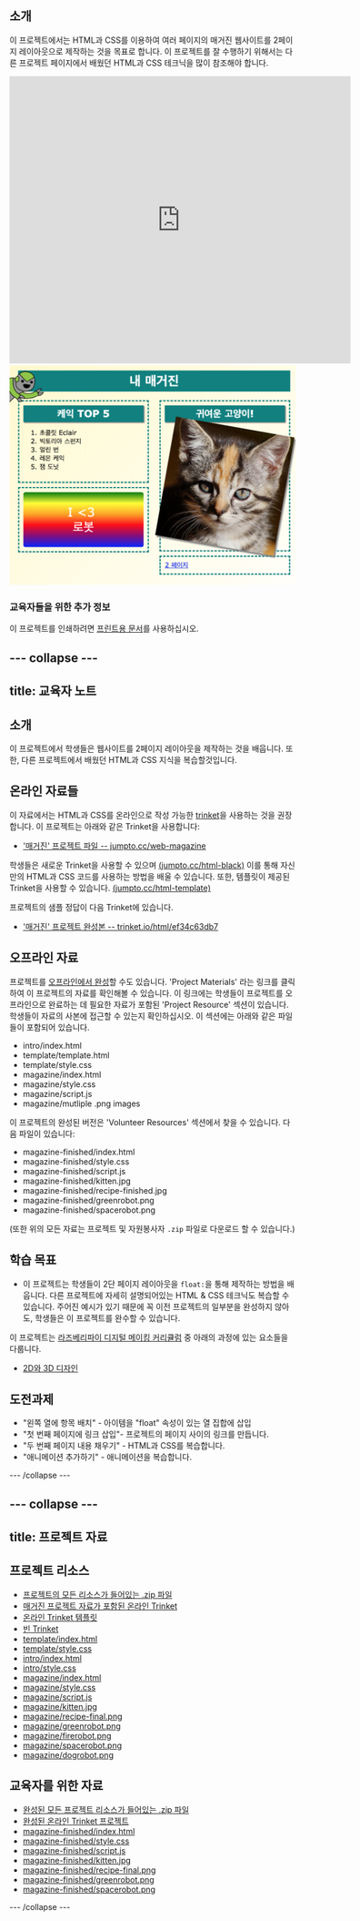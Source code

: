 ## 소개

이 프로젝트에서는 HTML과 CSS를 이용하여 여러 페이지의 매거진 웹사이트를 2페이지 레이아웃으로 제작하는 것을 목표로 합니다. 이 프로젝트를 잘 수행하기 위해서는 다른 프로젝트 페이지에서 배웠던 HTML과 CSS 테크닉을 많이 참조해야 합니다.

<div class="trinket">
  <iframe src="https://trinket.io/embed/html/ef34c63db7?outputOnly=true&start=result" width="600" height="505" frameborder="0" marginwidth="0" marginheight="0" allowfullscreen>
  </iframe>
  <img src="images/magazine-final.png">
</div>

### 교육자들을 위한 추가 정보

이 프로젝트를 인쇄하려면 [프린트용 문서](https://projects.raspberrypi.org/ko-KR/projects/magazine/print)를 사용하십시오.

--- collapse ---
---
title: 교육자 노트
---
## 소개

이 프로젝트에서 학생들은 웹사이트를 2페이지 레이아웃을 제작하는 것을 배웁니다. 또한, 다른 프로젝트에서 배웠던 HTML과 CSS 지식을 복습할것입니다.

## 온라인 자료들

이 자료에서는 HTML과 CSS를 온라인으로 작성 가능한 [trinket](https://trinket.io/)을 사용하는 것을 권장합니다. 이 프로젝트는 아래와 같은 Trinket을 사용합니다:

* ['매거진' 프로젝트 파일 -- jumpto.cc/web-magazine](http://jumpto.cc/web-magazine)

학생들은 새로운 Trinket을 사용할 수 있으며 [(jumpto.cc/html-black)](http://jumpto.cc/html-blank) 이를 통해 자신만의 HTML과 CSS 코드를 사용하는 방법을 배울 수 있습니다. 또한, 템플릿이 제공된 Trinket을 사용할 수 있습니다. [(jumpto.cc/html-template)](http://jumpto.cc/html-template)

프로젝트의 샘플 정답이 다음 Trinket에 있습니다.

* ['매거진' 프로젝트 완성본 -- trinket.io/html/ef34c63db7](https://trinket.io/html/ef34c63db7)

## 오프라인 자료

프로젝트를 [오프라인에서 완성](https://www.codeclubprojects.org/en-GB/resources/webdev-working-offline/)할 수도 있습니다. 'Project Materials' 라는 링크를 클릭하여 이 프로젝트의 자료를 확인해볼 수 있습니다. 이 링크에는 학생들이 프로젝트를 오프라인으로 완료하는 데 필요한 자료가 포함된 'Project Resource' 섹션이 있습니다. 학생들이 자료의 사본에 접근할 수 있는지 확인하십시오. 이 섹션에는 아래와 같은 파일들이 포함되어 있습니다.

* intro/index.html
* template/template.html
* template/style.css
* magazine/index.html
* magazine/style.css
* magazine/script.js
* magazine/mutliple .png images

이 프로젝트의 완성된 버전은 'Volunteer Resources' 섹션에서 찾을 수 있습니다. 다음 파일이 있습니다:

* magazine-finished/index.html
* magazine-finished/style.css
* magazine-finished/script.js
* magazine-finished/kitten.jpg
* magazine-finished/recipe-finished.jpg
* magazine-finished/greenrobot.png
* magazine-finished/spacerobot.png

(또한 위의 모든 자료는 프로젝트 및 자원봉사자 `.zip` 파일로 다운로드 할 수 있습니다.)

## 학습 목표

* 이 프로젝트는 학생들이 2단 페이지 레이아웃을 `float:`을 통해 제작하는 방법을 배웁니다. 다른 프로젝트에 자세히 설명되어있는 HTML & CSS 테크닉도 복습할 수 있습니다. 주어진 예시가 있기 때문에 꼭 이전 프로젝트의 일부분을 완성하지 않아도, 학생들은 이 프로젝트를 완수할 수 있습니다. 

이 프로젝트는 [라즈베리파이 디지털 메이킹 커리큘럼](https://rpf.io/curriculum) 중 아래의 과정에 있는 요소들을 다룹니다.

* [2D와 3D 디자인](https://www.raspberrypi.org/curriculum/design/creator)

## 도전과제

* "왼쪽 열에 항목 배치" - 아이템을 "float" 속성이 있는 열 집합에 삽입
* "첫 번째 페이지에 링크 삽입"- 프로젝트의 페이지 사이의 링크를 만듭니다.
* "두 번째 페이지 내용 채우기" - HTML과 CSS를 복습합니다.
* "애니메이션 추가하기" - 애니메이션을 복습합니다.

--- /collapse ---

--- collapse ---
---
title: 프로젝트 자료
---
## 프로젝트 리소스

* [프로젝트의 모든 리소스가 들어있는 .zip 파일](resources/magazine-project-resources.zip)
* [매거진 프로젝트 자료가 포함된 온라인 Trinket](http://jumpto.cc/web-magazine)
* [온라인 Trinket 템플릿](http://jumpto.cc/trinket-template)
* [빈 Trinket](http://jumpto.cc/trinket-blank)
* [template/index.html](resources/template-index.html)
* [template/style.css](resources/template-style.css)
* [intro/index.html](resources/intro-index.html)
* [intro/style.css](resources/intro-style.css)
* [magazine/index.html](resources/magazine-index.html)
* [magazine/style.css](resources/magazine-style.css)
* [magazine/script.js](resources/magazine-script.js)
* [magazine/kitten.jpg](resources/magazine-kitten.jpg)
* [magazine/recipe-final.png](resources/magazine-recipe-final.png)
* [magazine/greenrobot.png](resources/magazine-greenrobot.png)
* [magazine/firerobot.png](resources/magazine-firerobot.png)
* [magazine/spacerobot.png](resources/magazine-spacerobot.png)
* [magazine/dogrobot.png](resources/magazine-dogrobot.png)

## 교육자를 위한 자료

* [완성된 모든 프로젝트 리소스가 들어있는 .zip 파일](resources/magazine-volunteer-resources.zip)
* [완성된 온라인 Trinket 프로젝트](https://trinket.io/html/ef34c63db7)
* [magazine-finished/index.html](resources/magazine-finished-index.html)
* [magazine-finished/style.css](resources/magazine-finished-style.css)
* [magazine-finished/script.js](resources/magazine-finished-script.js)
* [magazine-finished/kitten.jpg](resources/magazine-finished-kitten.jpg)
* [magazine-finished/recipe-final.png](resources/magazine-finished-recipe-final.png)
* [magazine-finished/greenrobot.png](resources/magazine-finished-greenrobot.png)
* [magazine-finished/spacerobot.png](resources/magazine-finished-spacerobot.png)

--- /collapse ---